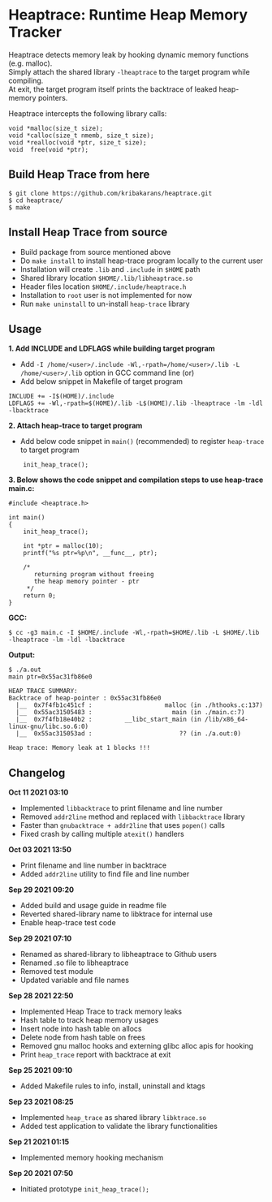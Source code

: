 # Heaptrace: Runtime Heap Memory Tracker

Heaptrace detects memory leak by hooking dynamic memory functions (e.g. malloc).<br>
Simply attach the shared library ```-lheaptrace``` to the target program while compiling.<br>
At exit, the target program itself prints the backtrace of leaked heap-memory pointers.<br>

Heaptrace intercepts the following library calls:
```
void *malloc(size_t size);
void *calloc(size_t nmemb, size_t size);
void *realloc(void *ptr, size_t size);
void  free(void *ptr);
```
## Build Heap Trace from here
```
$ git clone https://github.com/kribakarans/heaptrace.git
$ cd heaptrace/
$ make
```
## Install Heap Trace from source
- Build package from source mentioned above
- Do ```make install``` to install heap-trace program locally to the current user
- Installation will create ```.lib``` and ```.include``` in ```$HOME``` path
- Shared library location ```$HOME/.lib/libheaptrace.so```
- Header files location ```$HOME/.include/heaptrace.h```
- Installation to ```root``` user is not implemented for now
- Run ```make uninstall``` to un-install ```heap-trace``` library
## Usage
**1. Add INCLUDE and LDFLAGS while building target program**
- Add ```-I /home/<user>/.include -Wl,-rpath=/home/<user>/.lib -L /home/<user>/.lib``` option in GCC command line (or)<br>
- Add below snippet in Makefile of target program
```
INCLUDE += -I$(HOME)/.include
LDFLAGS += -Wl,-rpath=$(HOME)/.lib -L$(HOME)/.lib -lheaptrace -lm -ldl -lbacktrace
``` 

**2. Attach heap-trace to target program**
- Add below code snippet in ```main()``` (recommended) to register ```heap-trace``` to target program
```
    init_heap_trace();
```
**3. Below shows the code snippet and compilation steps to use heap-trace**<br>
**main.c:**
```
#include <heaptrace.h>

int main()
{
	init_heap_trace();

	int *ptr = malloc(10);
	printf("%s ptr=%p\n", __func__, ptr);

	/*
	   returning program without freeing
	   the heap memory pointer - ptr
	 */
	return 0;
}
```
**GCC:**
```
$ cc -g3 main.c -I $HOME/.include -Wl,-rpath=$HOME/.lib -L $HOME/.lib -lheaptrace -lm -ldl -lbacktrace
```
**Output:**
```
$ ./a.out 
main ptr=0x55ac31fb86e0

HEAP TRACE SUMMARY:
Backtrace of heap-pointer : 0x55ac31fb86e0
  |__  0x7f4fb1c451cf :                    malloc (in ./hthooks.c:137)
  |__  0x55ac31505483 :                      main (in ./main.c:7)
  |__  0x7f4fb18e40b2 :         __libc_start_main (in /lib/x86_64-linux-gnu/libc.so.6:0)
  |__  0x55ac315053ad :                        ?? (in ./a.out:0)

Heap trace: Memory leak at 1 blocks !!!
```

## Changelog
**Oct 11 2021 03:10**
- Implemented ```libbacktrace``` to print filename and line number
- Removed ```addr2line``` method and replaced with ```libbacktrace``` library
- Faster than ```gnubacktrace + addr2line``` that uses ```popen()``` calls
- Fixed crash by calling multiple ```atexit()``` handlers

**Oct 03 2021 13:50**
- Print filename and line number in backtrace
- Added ```addr2line``` utility to find file and line number

**Sep 29 2021 09:20**
- Added build and usage guide in readme file
- Reverted shared-library name to libktrace for internal use
- Enable heap-trace test code

**Sep 29 2021 07:10**
- Renamed as shared-library to libheaptrace to Github users
- Renamed .so file to libheaptrace
- Removed test module
- Updated variable and file names

**Sep 28 2021 22:50**
- Implemented Heap Trace to track memory leaks
- Hash table to track heap memory usages
- Insert node into hash table on allocs
- Delete node from hash table on frees
- Removed gnu malloc hooks and externing glibc alloc apis for hooking 
- Print ```heap_trace``` report with backtrace at exit

**Sep 25 2021 09:10**
- Added Makefile rules to info, install, uninstall and ktags

**Sep 23 2021 08:25**
- Implemented ```heap_trace``` as shared library ```libktrace.so```
- Added test application to validate the library functionalities

**Sep 21 2021 01:15**
- Implemented memory hooking mechanism

**Sep 20 2021 07:50**
- Initiated prototype ```init_heap_trace();```
